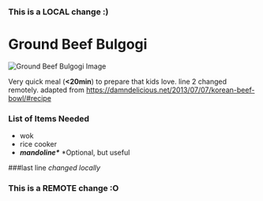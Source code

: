 ### This is a LOCAL change :)
# __Ground Beef Bulgogi__

![Ground Beef Bulgogi Image](../recipe/recipe.png)

Very quick meal (__<20min__) to prepare that kids love. line 2 changed remotely.
adapted from https://damndelicious.net/2013/07/07/korean-beef-bowl/#recipe

### List of Items Needed
- wok
- rice cooker
- ___mandoline\*___ \*Optional, but useful 

###last line _changed locally_
### This is a REMOTE change :O
